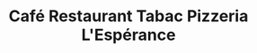 ---
title: "Café Restaurant Tabac Pizzeria L'Espérance"
url: /le-bouscat/cafe-restaurant-tabac-pizzeria-lesperance/
shop: Tabak
---